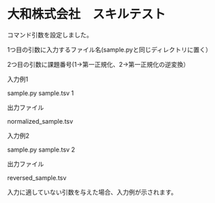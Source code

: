# 大和株式会社　スキルテスト

コマンド引数を設定しました。

1つ目の引数に入力するファイル名(sample.pyと同じディレクトリに置く）

2つ目の引数に課題番号(1->第一正規化、2->第一正規化の逆変換）



入力例1

sample.py sample.tsv 1

出力ファイル

normalized_sample.tsv 



入力例2

sample.py sample.tsv 2

出力ファイル

reversed_sample.tsv 



入力に適していない引数を与えた場合、入力例が示されます。



